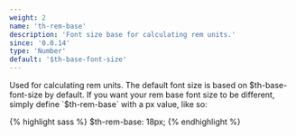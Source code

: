 ```yaml
---
weight: 2
name: 'th-rem-base'
description: 'Font size base for calculating rem units.'
since: '0.0.14'
type: 'Number'
default: '$th-base-font-size'
---
```

Used for calculating rem units. The default font size is based on $th-base-font-size by default.
If you want your rem base font size to be different, simply define `$th-rem-base` with a px value, like so:

{% highlight sass %}
$th-rem-base: 18px;
{% endhighlight %}
